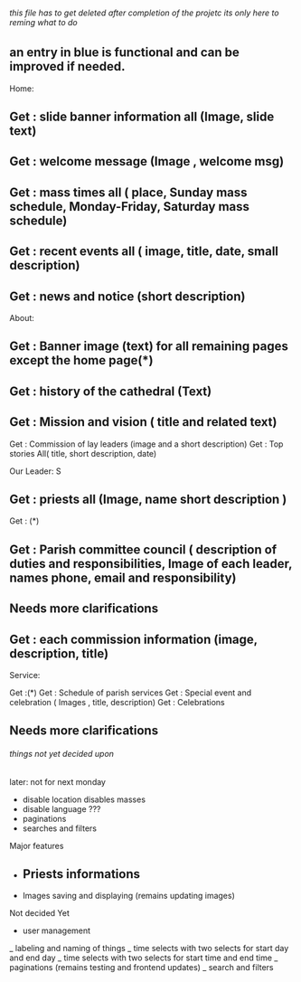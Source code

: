 ###### this file has to get deleted after completion of the projetc its only here to reming what to do ####

## an entry in blue is functional and can be improved if needed.

Home:

## Get : slide banner information all (Image, slide text)
## Get : welcome message (Image , welcome msg)
## Get : mass times all ( place, Sunday mass schedule, Monday-Friday, Saturday mass schedule)
## Get : recent events all ( image, title, date, small description)
<!-- Get : recent events by id ( image, title, date, entail description) -->
## Get : news and notice (short description)

About:

## Get : Banner image (text) for all remaining pages except the home page(*)
## Get : history of the cathedral (Text)
## Get : Mission and vision ( title and related text)
Get : Commission of lay leaders (image and a short description)
Get : Top stories All( title, short description, date)

Our Leader:
 S
## Get : priests all (Image, name short description )
<!-- Get : priest by id ( all info ) -->
Get : (*)
## Get : Parish committee council ( description of duties and responsibilities, Image of each leader, names phone, email and responsibility) 
<!-- Get : Parish committee council member by id (all description) -->

## Needs more clarifications <!-- Commission leaders : -->
## Get : each commission information (image, description, title)

Service:

Get :(*)
Get : Schedule of parish services 
Get : Special event and celebration ( Images , title, description)
Get : Celebrations
## Needs more clarifications <!-- Commission leaders : -->

###### things not yet decided upon ####

later: not for next monday
- disable location disables masses
- disable language ???
- paginations
- searches and filters

Major features

- ## Priests informations
- Images saving and displaying (remains updating images)

Not decided Yet

- user management

<!-- reworks needed after functionality -->

_ labeling and naming of things
_ time selects with two selects for start day and end day
_ time selects with two selects for start time and end time
_ paginations (remains testing and frontend updates)
_ search and filters
